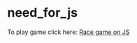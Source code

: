 # need_for_js
To play game click here: [Race game on JS](https://kat-panchenko.github.io/need_for_js/index)
